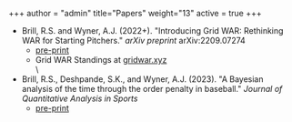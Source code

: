 +++
author = "admin"
title="Papers"
weight="13"
active = true
+++

* Brill, R.S. and Wyner, A.J. (2022+). "Introducing Grid WAR: Rethinking WAR for Starting Pitchers." _arXiv preprint_ arXiv:2209.07274  
    * [pre-print](https://arxiv.org/abs/2209.07274)      
    * Grid WAR Standings at [gridwar.xyz](https://gridwar.xyz)  
\
* Brill, R.S., Deshpande, S.K., and Wyner, A.J. (2023). "A Bayesian analysis of the time through the order penalty in baseball." _Journal of Quantitative Analysis in Sports_  
    * [pre-print](https://arxiv.org/abs/2210.06724)    


